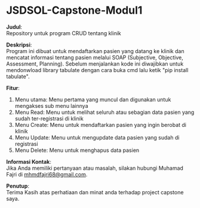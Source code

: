 <h1>JSDSOL-Capstone-Modul1</h1>

**Judul**:<br />
Repository untuk program CRUD tentang klinik

**Deskripsi**:<br />
Program ini dibuat untuk mendaftarkan pasien yang datang ke klinik dan mencatat informasi tentang pasien melalui SOAP (Subjective, Objective, Assessment, Planning).
Sebelum menjalankan kode ini diwajibkan untuk mendonwload library tabulate dengan cara buka cmd lalu ketik "pip install tabulate".

**Fitur**:
1. Menu utama: 
Menu pertama yang muncul dan digunakan untuk mengakses sub menu lainnya
2. Menu Read: 
Menu untuk melihat seluruh atau sebagian data pasien yang sudah ter-registrasi di klinik
3. Menu Create: 
Menu untuk mendaftarkan pasien yang ingin berobat di klinik
4. Menu Update: 
Menu untuk mengupdate data pasien yang sudah di registrasi
5. Menu Delete: 
Menu untuk menghapus data pasien

**Informasi Kontak**:<br />
Jika Anda memiliki pertanyaan atau masalah, silakan hubungi Muhamad Fajri di mhmdfajri68@gmail.com.

**Penutup**:<br />
Terima Kasih atas perhatiaan dan minat anda terhadap project capstone saya.
